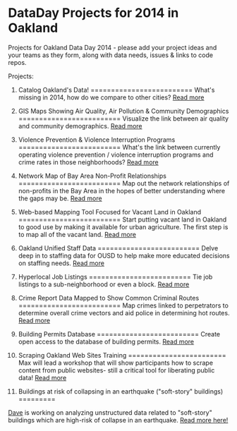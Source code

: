 DataDay Projects for 2014 in Oakland
====================================

Projects for Oakland Data Day 2014 - please add your project ideas and your teams as they form, along with data needs, issues & links to code repos.


Projects:

1. Catalog Oakland's Data!
=========================
What's missing in 2014, how do we compare to other cities? [Read more](https://github.com/openoakland/DataDay/issues/1)

2. GIS Maps Showing Air Quality, Air Pollution & Community Demographics
=========================
Visualize the link between air quality and community demographics. [Read more](https://github.com/openoakland/DataDay/issues/2)

3. Violence Prevention & Violence Interruption Programs
=========================
What's the link between currently operating violence prevention / violence interruption programs and crime rates in those neighborhoods? [Read more](https://github.com/openoakland/DataDay/issues/3)

4. Network Map of Bay Area Non-Profit Relationships
=========================
Map out the network relationships of non-profits in the Bay Area in the hopes of better understanding where the gaps may be. [Read more](https://github.com/openoakland/DataDay/issues/4)

5. Web-based Mapping Tool Focused for Vacant Land in Oakland
=========================
Start putting vacant land in Oakland to good use by making it available for urban agriculture. The first step is to map all of the vacant land. [Read more](https://github.com/openoakland/DataDay/issues/5)

6. Oakland Unified Staff Data
=========================
Delve deep in to staffing data for OUSD to help make more educated decisions on staffing needs. [Read more](https://github.com/openoakland/DataDay/issues/6)

7. Hyperlocal Job Listings
=========================
Tie job listings to a sub-neighborhood or even a block. [Read more](https://github.com/openoakland/DataDay/issues/7)

8. Crime Report Data Mapped to Show Common Criminal Routes
=========================
Map crimes linked to perpetrators to determine overall crime vectors and aid police in determining hot routes. [Read more](https://github.com/openoakland/DataDay/issues/8)

9. Building Permits Database
=========================
Create open access to the database of building permits. [Read more](https://github.com/openoakland/DataDay/issues/9)

10. Scraping Oakland Web Sites Training
========================
Max will lead a workshop that will show participants how to scrape content from public websites- still a critical tool for liberating public data! [Read more](https://github.com/openoakland/DataDay/issues/11)

11. Buildings at risk of collapsing in an earthquake ("soft-story" buildings)
=========

[Dave](https://twitter.com/allafarce) is working on analyzing unstructured data related to "soft-story" buildings which are high-risk of collapse in an earthquake. [Read more here!](https://github.com/openoakland/DataDay/issues/12)

